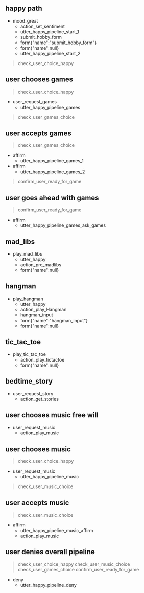 ## happy path
* mood_great
  - action_set_sentiment
  - utter_happy_pipeline_start_1
  - submit_hobby_form
  - form{"name":"submit_hobby_form"}
  - form{"name":null}
  - utter_happy_pipeline_start_2
> check_user_choice_happy

## user chooses games
> check_user_choice_happy
* user_request_games
  - utter_happy_pipeline_games
> check_user_games_choice

## user accepts games
> check_user_games_choice
* affirm
  - utter_happy_pipeline_games_1
* affirm
  - utter_happy_pipeline_games_2
> confirm_user_ready_for_game

## user goes ahead with games
> confirm_user_ready_for_game
* affirm
  - utter_happy_pipeline_games_ask_games
  
## mad_libs
* play_mad_libs
  - utter_happy
  - action_pre_madlibs
  - form{"name":null}
  
## hangman
* play_hangman
  - utter_happy
  - action_play_Hangman
  - hangman_input
  - form{"name":"hangman_input"}  
  - form{"name":null}

## tic_tac_toe
* play_tic_tac_toe
  - action_play_tictactoe
  - form{"name":null}

## bedtime_story
* user_request_story
  - action_get_stories
 
## user chooses music free will
* user_request_music
  - action_play_music

## user chooses music
> check_user_choice_happy
* user_request_music
  - utter_happy_pipeline_music
> check_user_music_choice

## user accepts music
> check_user_music_choice
* affirm
  - utter_happy_pipeline_music_affirm
  - action_play_music
  
## user denies overall pipeline
> check_user_choice_happy
> check_user_music_choice
> check_user_games_choice
> confirm_user_ready_for_game
* deny
  - utter_happy_pipeline_deny
  
